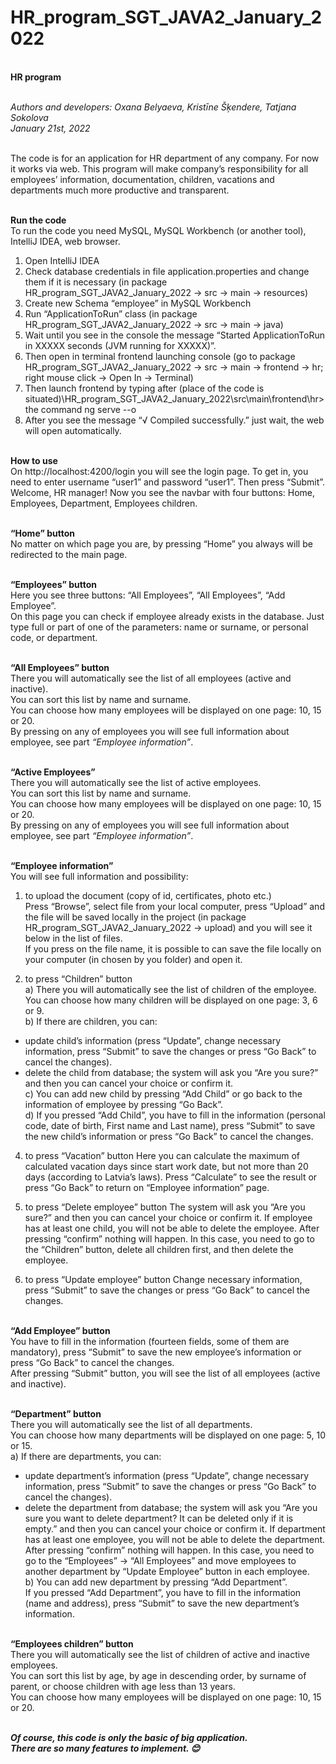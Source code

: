 # HR_program_SGT_JAVA2_January_2022

<br /> **HR program**

<br />_Authors and developers: Oxana Belyaeva, Kristīne Šķendere, Tatjana Sokolova_
<br />_January 21st, 2022_

<br />The code is for an application for HR department of any company. For now it works via web.
This program will make company’s responsibility for all employees’ information, documentation, children, vacations and departments much more productive and transparent.

<br />**Run the code**
<br />To run the code you need MySQL, MySQL Workbench (or another tool), IntelliJ IDEA, web browser.
1)	Open IntelliJ IDEA
2)	Check database credentials in file application.properties and change them if it is necessary (in package HR_program_SGT_JAVA2_January_2022 -> src -> main -> resources)
3)	Create new Schema “employee” in MySQL Workbench
4)	Run “ApplicationToRun” class (in package HR_program_SGT_JAVA2_January_2022 -> src -> main -> java)
5)	Wait until you see in the console the message “Started ApplicationToRun in XXXXX seconds (JVM running for XXXXX)”.
6)	Then open in terminal frontend launching console (go to package HR_program_SGT_JAVA2_January_2022 -> src -> main -> frontend -> hr; right mouse click -> Open In -> Terminal)
7)	Then launch frontend by typing after (place of the code is situated)\HR_program_SGT_JAVA2_January_2022\src\main\frontend\hr> the command ng serve --o
8)	After you see the message “√ Compiled successfully.” just wait, the web will open automatically.

<br />**How to use**
<br />On http://localhost:4200/login you will see the login page. To get in, you need to enter username “user1” and password “user1”. Then press “Submit”.
Welcome, HR manager! Now you see the navbar with four buttons: Home, Employees, Department, Employees children.

<br />**“Home” button**
<br />No matter on which page you are, by pressing “Home” you always will be redirected to the main page.

<br />**“Employees” button**
<br />Here you see three buttons: “All Employees”, “All Employees”, “Add Employee”.
<br />On this page you can check if employee already exists in the database. Just type full or part of one of the parameters: name or surname, or personal code, or department.

<br />**“All Employees” button**
<br />There you will automatically see the list of all employees (active and inactive).
<br />You can sort this list by name and surname.
<br />You can choose how many employees will be displayed on one page: 10, 15 or 20.
<br />By pressing on any of employees you will see full information about employee, see part _“Employee information”_.

<br />**“Active Employees”**
<br />There you will automatically see the list of active employees.
<br />You can sort this list by name and surname.
<br />You can choose how many employees will be displayed on one page: 10, 15 or 20.
<br />By pressing on any of employees you will see full information about employee, see part _“Employee information”_.

<br />**“Employee information”**
<br />You will see full information and possibility:

1) to upload the document (copy of id, certificates, photo etc.)
<br />Press “Browse”, select file from your local computer, press “Upload” and the file will be saved locally in the project (in package HR_program_SGT_JAVA2_January_2022 -> upload) and you will see it below in the list of files.
<br />If you press on the file name, it is possible to can save the file locally on your computer (in chosen by you folder) and open it.

2) to press “Children” button
<br />a)	There you will automatically see the list of children of the employee.
<br />You can choose how many children will be displayed on one page: 3, 6 or 9.
<br />b)	If there are children, you can:
-	update child’s information (press “Update”, change necessary information, press “Submit” to save the changes or press “Go Back” to cancel the changes).
-	delete the child from database; the system will ask you “Are you sure?” and then you can cancel your choice or confirm it.
<br />c)	You can add new child by pressing “Add Child” or go back to the information of employee by pressing “Go Back”.
<br />d)	If you pressed “Add Child”, you have to fill in the information (personal code, date of birth, First name and Last name), press “Submit” to save the new child’s information or press “Go Back” to cancel the changes.

4) to press “Vacation” button
Here you can calculate the maximum of calculated vacation days since start work date, but not more than 20 days (according to Latvia’s laws).
Press “Calculate” to see the result or press “Go Back” to return on “Employee information” page.

5) to press “Delete employee” button
The system will ask you “Are you sure?” and then you can cancel your choice or confirm it.
If employee has at least one child, you will not be able to delete the employee. After pressing “confirm” nothing will happen. In this case, you need to go to the “Children” button, delete all children first, and then delete the employee.

6) to press “Update employee” button
Change necessary information, press “Submit” to save the changes or press “Go Back” to cancel the changes.

<br />**“Add Employee” button**
<br />You have to fill in the information (fourteen fields, some of them are mandatory), press “Submit” to save the new employee’s information or press “Go Back” to cancel the changes.
<br />After pressing “Submit” button, you will see the list of all employees (active and inactive).

<br />**“Department” button**
<br />There you will automatically see the list of all departments.
<br />You can choose how many departments will be displayed on one page: 5, 10 or 15.
<br />a)	If there are departments, you can:
-	update department’s information (press “Update”, change necessary information, press “Submit” to save the changes or press “Go Back” to cancel the changes).
-	delete the department from database; the system will ask you “Are you sure you want to delete department? It can be deleted only if it is empty.” and then you can cancel your choice or confirm it.
If department has at least one employee, you will not be able to delete the department. After pressing “confirm” nothing will happen. In this case, you need to go to the “Employees” -> “All Employees” and move employees to another department by “Update Employee” button in each employee.
<br />b)	You can add new department by pressing “Add Department”.
<br />If you pressed “Add Department”, you have to fill in the information (name and address), press “Submit” to save the new department’s information.

<br />**“Employees children” button**
<br />There you will automatically see the list of children of active and inactive employees.
<br />You can sort this list by age, by age in descending order, by surname of parent, or choose children with age less than 13 years.
<br />You can choose how many employees will be displayed on one page: 10, 15 or 20.

<br />**_Of course, this code is only the basic of big application.
<br />There are so many features to implement. 😊_**
